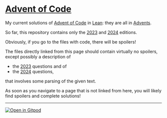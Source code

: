 #  [Advent of Code](https://adventofcode.com/)

My current solutions of [Advent of Code](https://adventofcode.com/) in [Lean](https://lean-lang.org/): they are all in [Advents](https://github.com/adomani/advents/tree/master/Advents).

So far, this repository contains only the [2023](https://adventofcode.com/2023) and [2024](https://adventofcode.com/2024) editions.

Obviously, if you go to the files with code, there will be spoilers!

The files directly linked from this page should contain virtually no spoilers,
except possibly a description of
* the [2023](https://github.com/adomani/advents/tree/master/Advents/AoC2023/2023_descriptions.md) questions and of
* the [2024](https://github.com/adomani/advents/tree/master/Advents/AoC2024/2024_descriptions.md) questions,

that involves some parsing of the given text.

As soon as you navigate to a page that is not linked from here, you will likely find spoilers and complete solutions!

---

[![Open in Gitpod](https://gitpod.io/button/open-in-gitpod.svg)](https://gitpod.io/#https://github.com/adomani/advents)
